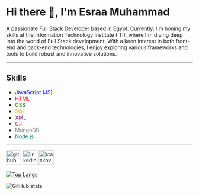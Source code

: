 # Hi there 👋, I'm Esraa Muhammad

A passionate Full Stack Developer based in Egypt. Currently, I'm honing my skills at the Information Technology Institute (ITI), where I'm diving deep into the world of Full Stack development. With a keen interest in both front-end and back-end technologies, I enjoy exploring various frameworks and tools to build robust and innovative solutions.

---

## Skills

- <span style="color:blue">JavaScript (JS)</span>
- <span style="color:red">HTML</span>
- <span style="color:green">CSS</span>
- <span style="color:orange">SQL</span>
- <span style="color:purple">XML</span>
- <span style="color:brown">C#</span>
- <span style="color:grey">MongoDB</span>
- <span style="color:teal">Node.js</span>

---

[<img src='https://cdn.jsdelivr.net/npm/simple-icons@3.0.1/icons/github.svg' alt='github' height='40'>](https://github.com/esraashabana)  [<img src='https://cdn.jsdelivr.net/npm/simple-icons@3.0.1/icons/linkedin.svg' alt='linkedin' height='40'>](https://www.linkedin.com/in/esraa-shabana/)  [<img src='https://cdn.jsdelivr.net/npm/simple-icons@3.0.1/icons/stackoverflow.svg' alt='stackoverflow' height='40'>](https://stackoverflow.com/users/23559933/esraamuh)  

[![Top Langs](https://github-readme-stats.vercel.app/api/top-langs/?username=esraashabana&layout=compact&theme=radical)](https://github.com/anuraghazra/github-readme-stats)

![GitHub stats](https://github-readme-stats.vercel.app/api?username=esraashabana&show_icons=true&count_private=true&theme=radical)
